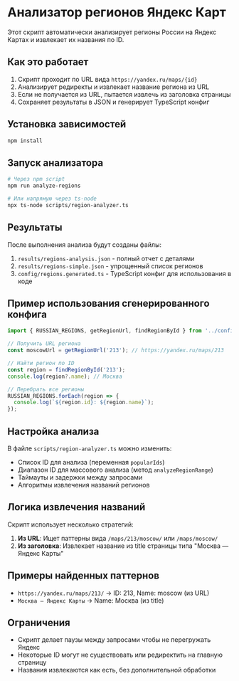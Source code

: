 # Анализатор регионов Яндекс Карт

Этот скрипт автоматически анализирует регионы России на Яндекс Картах и извлекает их названия по ID.

## Как это работает

1. Скрипт проходит по URL вида `https://yandex.ru/maps/{id}`
2. Анализирует редиректы и извлекает название региона из URL
3. Если не получается из URL, пытается извлечь из заголовка страницы
4. Сохраняет результаты в JSON и генерирует TypeScript конфиг

## Установка зависимостей

```bash
npm install
```

## Запуск анализатора

```bash
# Через npm script
npm run analyze-regions

# Или напрямую через ts-node  
npx ts-node scripts/region-analyzer.ts
```

## Результаты

После выполнения анализа будут созданы файлы:

1. `results/regions-analysis.json` - полный отчет с деталями
2. `results/regions-simple.json` - упрощенный список регионов
3. `config/regions.generated.ts` - TypeScript конфиг для использования в коде

## Пример использования сгенерированного конфига

```typescript
import { RUSSIAN_REGIONS, getRegionUrl, findRegionById } from '../config/regions.generated';

// Получить URL региона
const moscowUrl = getRegionUrl('213'); // https://yandex.ru/maps/213

// Найти регион по ID
const region = findRegionById('213');
console.log(region?.name); // Москва

// Перебрать все регионы
RUSSIAN_REGIONS.forEach(region => {
  console.log(`${region.id}: ${region.name}`);
});
```

## Настройка анализа

В файле `scripts/region-analyzer.ts` можно изменить:

- Список ID для анализа (переменная `popularIds`)
- Диапазон ID для массового анализа (метод `analyzeRegionRange`)
- Таймауты и задержки между запросами
- Алгоритмы извлечения названий регионов

## Логика извлечения названий

Скрипт использует несколько стратегий:

1. **Из URL**: Ищет паттерны вида `/maps/213/moscow/` или `/maps/moscow/`
2. **Из заголовка**: Извлекает название из title страницы типа "Москва — Яндекс Карты"

## Примеры найденных паттернов

- `https://yandex.ru/maps/213/` → ID: 213, Name: moscow (из URL)
- `Москва — Яндекс Карты` → Name: Москва (из title)

## Ограничения

- Скрипт делает паузы между запросами чтобы не перегружать Яндекс
- Некоторые ID могут не существовать или редиректить на главную страницу
- Названия извлекаются как есть, без дополнительной обработки 